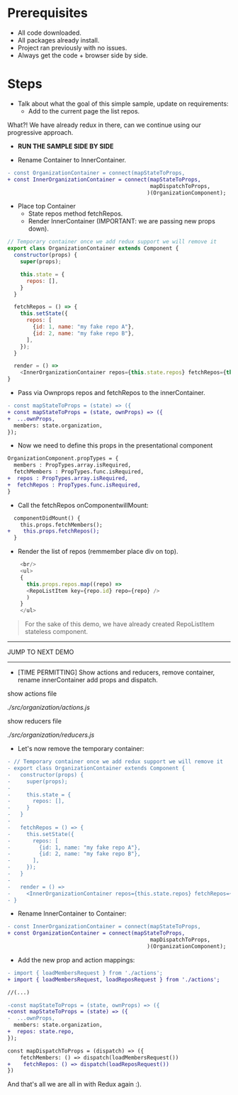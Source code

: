# Prerequisites

- All code downloaded.
- All packages already install.
- Project ran previously with no issues.
- Always get the code + browser side by side.

# Steps

- Talk about what the goal of this simple sample, update on requirements: 
    - Add to the current page the list repos.
    
What?! We have already redux in there, can we continue using our progressive approach.

- **RUN THE SAMPLE SIDE BY SIDE**

- Rename Container to InnerContainer.

```diff
- const OrganizationContainer = connect(mapStateToProps,
+ const InnerOrganizationContainer = connect(mapStateToProps,
                                             mapDispatchToProps,
                                            )(OrganizationComponent);
```

- Place top Container 
  - State repos method fetchRepos.
  - Render InnerContainer (IMPORTANT: we are passing new props down).

```javascript
// Temporary container once we add redux support we will remove it
export class OrganizationContainer extends Component {
  constructor(props) {
    super(props);

    this.state = {
      repos: [],
    }
  }

  fetchRepos = () => {
    this.setState({
      repos: [
        {id: 1, name: "my fake repo A"},
        {id: 2, name: "my fake repo B"},
      ],
    });
  }

  render = () =>
    <InnerOrganizationContainer repos={this.state.repos} fetchRepos={this.fetchRepos}/>  
}
```


- Pass via Ownprops repos and fetchRepos to the innerContainer.

```diff
- const mapStateToProps = (state) => ({
+ const mapStateToProps = (state, ownProps) => ({
+  ...ownProps,
  members: state.organization,
});
```

- Now we need to define this props in the presentational component

```diff
OrganizationComponent.propTypes = {
  members : PropTypes.array.isRequired,
  fetchMembers : PropTypes.func.isRequired,
+  repos : PropTypes.array.isRequired,
+  fetchRepos : PropTypes.func.isRequired,  
}
```

- Call the fetchRepos onComponentwillMount:

```diff
  componentDidMount() {
    this.props.fetchMembers();
+    this.props.fetchRepos();
  }
```


- Render the list of repos (remmember place div on top).

```javascript
    <br/>
    <ul>
    {
      this.props.repos.map((repo) => 
      <RepoListItem key={repo.id} repo={repo} />
      )
    }
    </ul>      
```

> For the sake of this demo, we have already created RepoListItem stateless component.

**********************************************************
JUMP TO NEXT DEMO
**********************************************************

- [TIME PERMITTING] Show actions and reducers, remove container, rename innerContainer add props and dispatch.

show actions file

_./src/organization/actions.js_

show reducers file

_./src/organization/reducers.js_

- Let's now remove the temporary container:

```diff
- // Temporary container once we add redux support we will remove it
- export class OrganizationContainer extends Component {
-   constructor(props) {
-     super(props);
-
-     this.state = {
-       repos: [],
-     }
-   }
-
-   fetchRepos = () => {
-     this.setState({
-       repos: [
-         {id: 1, name: "my fake repo A"},
-         {id: 2, name: "my fake repo B"},
-       ],
-     });
-   }
-
-   render = () =>
-     <InnerOrganizationContainer repos={this.state.repos} fetchRepos={this.fetchRepos}/>  
- }
```

- Rename InnerContainer to Container:

```diff
- const InnerOrganizationContainer = connect(mapStateToProps,
+ const OrganizationContainer = connect(mapStateToProps,
                                             mapDispatchToProps,
                                            )(OrganizationComponent);

```

- Add the new prop and action mappings:

```diff
- import { loadMembersRequest } from './actions';
+ import { loadMembersRequest, loadReposRequest } from './actions';

//(...)

-const mapStateToProps = (state, ownProps) => ({
+const mapStateToProps = (state) => ({
-  ...ownProps,
  members: state.organization,
+  repos: state.repo,
});

const mapDispatchToProps = (dispatch) => ({
    fetchMembers: () => dispatch(loadMembersRequest())  
+    fetchRepos: () => dispatch(loadReposRequest())  
})
```

And that's all we are all in with Redux again :).